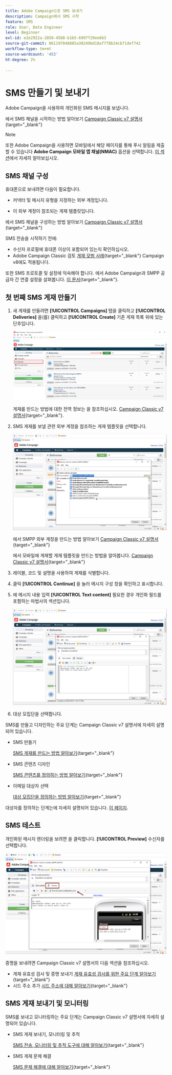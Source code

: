 ```yaml
---
title: Adobe Campaign으로 SMS 보내기
description: Campaign에서 SMS 시작
feature: SMS
role: User, Data Engineer
level: Beginner
exl-id: e2e2922a-2058-4588-b1b5-6997f29ee663
source-git-commit: 061197048885a30249bd18af7f8b24cb71def742
workflow-type: tm+mt
source-wordcount: '453'
ht-degree: 2%

---
```


# SMS 만들기 및 보내기

Adobe Campaign을 사용하여 개인화된 SMS 메시지를 보냅니다.

에서 SMS 채널을 시작하는 방법 알아보기 [Campaign Classic v7 설명서](https://experienceleague.adobe.com/docs/campaign-classic/using/sending-messages/sending-messages-on-mobiles/sms-channel.html){target="_blank"}

>[!NOTE]
>
>또한 Adobe Campaign을 사용하면 모바일에서 해당 페이지를 통해 푸시 알림을 제출할 수 있습니다 **Adobe Campaign 모바일 앱 채널(NMAC)** 옵션을 선택합니다. [이 섹션](push.md)에서 자세히 알아보십시오.

## SMS 채널 구성

휴대폰으로 보내려면 다음이 필요합니다.

* 커넥터 및 메시지 유형을 지정하는 외부 계정입니다.

* 이 외부 계정이 참조되는 게재 템플릿입니다.

에서 SMS 채널을 구성하는 방법 알아보기 [Campaign Classic v7 설명서](https://experienceleague.adobe.com/docs/campaign-classic/using/sending-messages/sending-messages-on-mobiles/sms-set-up.html#sending-messages){target="_blank"}

SMS 전송을 시작하기 전에:

* 수신자 프로필에 휴대폰 이상이 포함되어 있는지 확인하십시오.
* Adobe Campaign Classic 검토 [게재 모범 사례](https://experienceleague.adobe.com/docs/campaign-classic/using/sending-messages/key-steps-when-creating-a-delivery/delivery-bestpractices/delivery-best-practices.html#sending-messages){target="_blank"} Campaign v8에도 적용됩니다.

또한 SMS 프로토콜 및 설정에 익숙해야 합니다. 에서 Adobe Campaign과 SMPP 공급자 간 연결 설정을 살펴봅니다. [이 문서](https://experienceleague.adobe.com/docs/campaign-classic/using/sending-messages/sending-messages-on-mobiles/sms-protocol.html#sending-messages){target="_blank"}.

## 첫 번째 SMS 게재 만들기

1. 새 게재를 만들려면 **[!UICONTROL Campaigns]** 탭을 클릭하고 **[!UICONTROL Deliveries]** 을(를) 클릭하고 **[!UICONTROL Create]** 기존 게재 목록 위에 있는 단추입니다.

   ![](assets/delivery_step_1.png)

   게재를 만드는 방법에 대한 전역 정보는 을 참조하십시오. [Campaign Classic v7 설명서](https://experienceleague.adobe.com/docs/campaign-classic/using/sending-messages/key-steps-when-creating-a-delivery/steps-about-delivery-creation-steps.html#sending-messages){target="_blank"}.

1. SMS 게재를 보낼 관련 외부 계정을 참조하는 게재 템플릿을 선택합니다.

   ![](assets/sms-template-list.png)

   에서 SMPP 외부 계정을 만드는 방법 알아보기 [Campaign Classic v7 설명서](https://experienceleague.adobe.com/docs/campaign-classic/using/sending-messages/sending-messages-on-mobiles/sms-set-up.html#creating-an-smpp-external-account){target="_blank"}

   에서 모바일에 게재할 게재 템플릿을 만드는 방법을 알아봅니다. [Campaign Classic v7 설명서](https://experienceleague.adobe.com/docs/campaign-classic/using/sending-messages/sending-messages-on-mobiles/sms-set-up.html#changing-the-delivery-template){target="_blank"}

1. 레이블, 코드 및 설명을 사용하여 게재를 식별합니다.

1. 클릭 **[!UICONTROL Continue]** 을 눌러 메시지 구성 창을 확인하고 표시합니다.

1. 에 메시지 내용 입력 **[!UICONTROL Text content]** 필요한 경우 개인화 필드를 포함하는 마법사의 섹션입니다.

   ![](assets/sms-content.png)

1. 대상 모집단을 선택합니다.

SMS를 만들고 디자인하는 주요 단계는 Campaign Classic v7 설명서에 자세히 설명되어 있습니다.

* SMS 만들기

  [SMS 게재를 만드는 방법 알아보기](https://experienceleague.adobe.com/docs/campaign-classic/using/sending-messages/sending-messages-on-mobiles/sms-create.html#sending-messages){target="_blank"}

* SMS 콘텐츠 디자인

  [SMS 콘텐츠를 정의하는 방법 알아보기](https://experienceleague.adobe.com/docs/campaign-classic/using/sending-messages/sending-messages-on-mobiles/sms-create.html#defining-the-sms-content){target="_blank"}

* 이메일 대상자 선택

  [대상 모집단을 정의하는 방법 알아보기](https://experienceleague.adobe.com/docs/campaign-classic/using/sending-messages/key-steps-when-creating-a-delivery/steps-defining-the-target-population.html){target="_blank"}

대상자를 정의하는 단계는에 자세히 설명되어 있습니다. [이 페이지](../start/audiences.md).

## SMS 테스트

개인화된 메시지 렌더링을 보려면 을 클릭합니다. **[!UICONTROL Preview]** 수신자를 선택합니다.

![](assets/sms-preview.png)

증명을 보내려면 Campaign Classic v7 설명서의 다음 섹션을 참조하십시오.

* 게재 유효성 검사 및 증명 보내기
  [게재 유효성 검사를 위한 주요 단계 알아보기](https://experienceleague.adobe.com/docs/campaign-classic/using/sending-messages/key-steps-when-creating-a-delivery/steps-validating-the-delivery.html?lang=ko){target="_blank"}
* 시드 주소 추가
  [시드 주소에 대해 알아보기](https://experienceleague.adobe.com/docs/campaign-classic/using/sending-messages/using-seed-addresses/about-seed-addresses.html){target="_blank"}

## SMS 게재 보내기 및 모니터링

SMS를 보내고 모니터링하는 주요 단계는 Campaign Classic v7 설명서에 자세히 설명되어 있습니다.

* SMS 게재 보내기, 모니터링 및 추적

  [SMS 전송, 모니터링 및 추적 도구에 대해 알아보기](https://experienceleague.adobe.com/docs/campaign-classic/using/sending-messages/sending-messages-on-mobiles/sms-send.html#sending-messages){target="_blank"}

* SMS 게재 문제 해결

  [SMS 문제 해결에 대해 알아보기](https://experienceleague.adobe.com/docs/campaign-classic/using/sending-messages/sending-messages-on-mobiles/troubleshooting-sms.html#sending-messages){target="_blank"}
